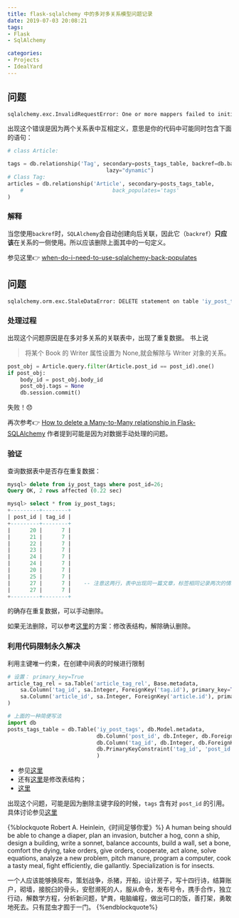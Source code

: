 ```yaml
---
title: flask-sqlalchemy 中的多对多关系模型问题记录
date: 2019-07-03 20:08:21
tags:
- Flask
- SqlAlchemy

categories:
- Projects
- IdealYard
---
```


## 问题

```bash
sqlalchemy.exc.InvalidRequestError: One or more mappers failed to initialize - can't proceed with initialization of other mappers. Triggering mapper: 'mapped class Article->iy_article'. Original exception was: Error creating backref 'articles' on relationship 'Article.tags': property of that name exists on mapper 'mapped class Tag->iy_tag'
```
出现这个错误是因为两个关系表中互相定义，意思是你的代码中可能同时包含下面的语句：

```python
# class Article:

tags = db.relationship('Tag', secondary=posts_tags_table, backref=db.backref('articles', lazy='dynamic'),
                               lazy="dynamic")
# Class Tag:                            
articles = db.relationship('Article', secondary=posts_tags_table,
    #                            back_populates='tags'
)
```
### 解释

当您使用`backref`时，`SQLAlchemy`会自动创建向后关联，因此它（`backref`）**只应该**在关系的一侧使用。所以应该删除上面其中的一句定义。

参见这里👉 [when-do-i-need-to-use-sqlalchemy-back-populates](https://stackoverflow.com/questions/39869793/when-do-i-need-to-use-sqlalchemy-back-populates)

## 问题
```bash
sqlalchemy.orm.exc.StaleDataError: DELETE statement on table 'iy_post_tags' expected to delete 4 row(s); Only 24 were matched.
```
### 处理过程
出现这个问题原因是在多对多关系的关联表中，出现了重复数据。
书上说
> 将某个 Book 的 Writer 属性设置为 None,就会解除与 Writer 对象的关系。

```python
post_obj = Article.query.filter(Article.post_id == post_id).one()
if post_obj:
    body_id = post_obj.body_id
    post_obj.tags = None
    db.session.commit()
```
失败！😞

再次参考👉 [How to delete a Many-to-Many relationship in Flask-SQLAlchemy](https://seagullbird.xyz/posts/how-to-delete-many-to-many-in-sqlalchemy/)
作者提到可能是因为对数据手动处理的问题。
### 验证

查询数据表中是否存在重复数据：
```sql
mysql> delete from iy_post_tags where post_id=26;
Query OK, 2 rows affected (0.22 sec)

mysql> select * from iy_post_tags;
+---------+--------+
| post_id | tag_id |
+---------+--------+
|      20 |      7 |
|      21 |      7 |
|      22 |      7 |
|      23 |      7 |
|      24 |      7 |
|      24 |      7 |
|      20 |      7 |
|      25 |      7 |
|      27 |      7 |    -- 注意这两行，表中出现同一篇文章，标签相同记录两次的情况，此时删除操作就会报错
|      27 |      7 |
+---------+--------+

```
的确存在重复数据，可以手动删除。

如果无法删除，可以参考[这里](https://stackoverflow.com/questions/36002638/how-to-fix-sqlalchemy-sawarning-delete-statement-on-table-expected-to-delete-1)的方案：修改表结构，解除确认删除。

### 利用代码限制永久解决

利用主键唯一约束，在创建中间表的时候进行限制
```python
# 设置： primary_key=True
article_tag_rel = sa.Table('article_tag_rel', Base.metadata,
    sa.Column('tag_id', sa.Integer, ForeignKey('tag.id'), primary_key=True),
    sa.Column('article_id', sa.Integer, ForeignKey('article.id'), primary_key=True)
)
```
```python
# 上面的一种简便写法
import db
posts_tags_table = db.Table('iy_post_tags', db.Model.metadata,
                            db.Column('post_id', db.Integer, db.ForeignKey('iy_article.post_id')),
                            db.Column('tag_id', db.Integer, db.ForeignKey('iy_tag.id')),
                            db.PrimaryKeyConstraint('tag_id', 'post_id')
                            )
```
- 参见[这里](https://github.com/kvesteri/sqlalchemy-continuum/issues/65)
- 还有[这里](https://stackoverflow.com/questions/36002638/how-to-fix-sqlalchemy-sawarning-delete-statement-on-table-expected-to-delete-1)是修改表结构；
- [这里](https://stackoverflow.com/questions/41941273/deleting-from-a-sqlalchemy-many-to-many-matches-the-wrong-number-of-rows)

出现这个问题，可能是因为删除主键字段的时候，`tags` 含有对 `post_id` 的引用。
具体讨论参见[这里](https://groups.google.com/forum/#!topic/sqlalchemy/vfoTsQkqfHI)

{%blockquote Robert A. Heinlein,《时间足够你爱》%}
A human being should be able to change a diaper, plan an invasion, butcher a hog, conn a ship, design a building, write a sonnet, balance accounts, build a wall, set a bone, comfort the dying, take orders, give orders, cooperate, act alone, solve equations, analyze a new problem, pitch manure, program a computer, cook a tasty meal, fight efficiently, die gallantly. Specialization is for insects.

一个人应该能够换尿布，策划战争，杀猪，开船，设计房子，写十四行诗，结算账户，砌墙，接脱臼的骨头，安慰濒死的人，服从命令，发布号令，携手合作，独立行动，解数学方程，分析新问题，铲粪，电脑编程，做出可口的饭，善打架，勇敢地死去。只有昆虫才囿于一门。
{%endblockquote%}
